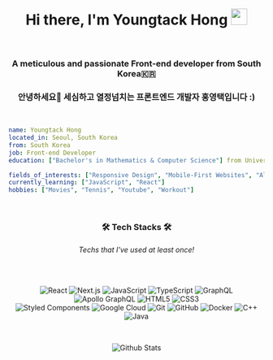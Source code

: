 <h1 align="center">Hi there, I'm Youngtack Hong <img
src="https://github.com/blackcater/blackcater/raw/main/images/Hi.gif" height="32" /></h1>

<br />

<h3 align="center">A meticulous and passionate Front-end developer from South Korea🇰🇷</h3>
<h3 align="center">안녕하세요👋 세심하고 열정넘치는 프론트엔드 개발자 홍영택입니다 :)</h3>


<br />

```yaml
name: Youngtack Hong
located_in: Seoul, South Korea
from: South Korea
job: Front-end Developer
education: ["Bachelor's in Mathematics & Computer Science"] from University of California San Diego

fields_of_interests: ["Responsive Design", "Mobile-First Websites", "Algorithms", "JavaScript"]
currently_learning: ["JavaScript", "React"]
hobbies: ["Movies", "Tennis", "Youtube", "Workout"]
```
<br />

<div align="center">
  <h3> 🛠 Tech Stacks 🛠 </h3>
  <h6>Techs that I've used at least once!</h6>
  <br />

  ![React](https://img.shields.io/badge/-React-black?style=flat-square&logo=react)
  ![Next.js](https://img.shields.io/badge/-Next.js-black?style=flat-square&logo=Next.js)
  ![JavaScript](https://img.shields.io/badge/-JavaScript-black?style=flat-square&logo=javascript)
  ![TypeScript](https://img.shields.io/badge/-TypeScript-007ACC?style=flat-square&logo=typescript)
  ![GraphQL](https://img.shields.io/badge/-GraphQL-E10098?style=flat-square&logo=graphql)
  ![Apollo GraphQL](https://img.shields.io/badge/-Apollo%20GraphQL-311C87?style=flat-square&logo=apollo-graphql)
  ![HTML5](https://img.shields.io/badge/-HTML5-E34F26?style=flat-square&logo=html5&logoColor=white)
  ![CSS3](https://img.shields.io/badge/-CSS3-1572B6?style=flat-square&logo=css3)
    <br />
  ![Styled Components](https://img.shields.io/badge/styled--components-DB7093?style=flat-square&logo=styled-components&logoColor=white)
  ![Google Cloud](https://img.shields.io/badge/Google%20Cloud-black?style=flat-square&logo=google-cloud)
  ![Git](https://img.shields.io/badge/-Git-black?style=flat-square&logo=git)
  ![GitHub](https://img.shields.io/badge/-GitHub-181717?style=flat-square&logo=github)
  ![Docker](https://img.shields.io/badge/-Docker-black?style=flat-square&logo=docker)
  ![C++](https://img.shields.io/badge/-C++-00599C?style=flat-square&logo=c)
  ![Java](https://img.shields.io/badge/-java-E34A86?style=flat-square&logo=java)

  <br />

  ![Github Stats](https://github-readme-stats.vercel.app/api?username=youngtack123&bg_color=30,e96443,904e95&title_color=fff&text_color=fff)
</div>
